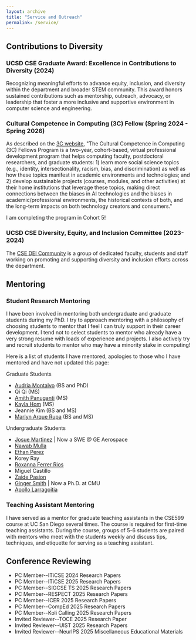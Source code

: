 ```yaml
---
layout: archive
title: "Service and Outreach"
permalink: /service/
---
```


## Contributions to Diversity

### UCSD CSE Graduate Award: Excellence in Contributions to Diversity (2024)

Recognizing meaningful efforts to advance equity, inclusion, and diversity within the department and broader STEM community. This award honors sustained contributions such as mentorship, outreach, advocacy, or leadership that foster a more inclusive and supportive environment in computer science and engineering.

### Cultural Competence in Computing (3C) Fellow (Spring 2024 - Spring 2026)

As described on the [3C website](https://identity.cs.duke.edu/fellows.html), "The Cultural Competence in Computing (3C) Fellows Program is a two-year, cohort-based, virtual professional development program that helps computing faculty, postdoctoral researchers, and graduate students: 1) learn more social science topics (e.g., identity, intersectionality, racism, bias, and discrimination) as well as how these topics manifest in academic environments and technologies; and 2) develop sustainable projects (courses, modules, and other activities) at their home institutions that leverage these topics, making direct connections between the biases in AI technologies and the biases in academic/professional environments, the historical contexts of both, and the long-term impacts on both technology creators and consumers."

I am completing the program in Cohort 5!

### UCSD CSE Diversity, Equity, and Inclusion Committee (2023-2024)

The [CSE DEI Community](https://cse.ucsd.edu/diversity/cse-dei-committee) is a group of dedicated faculty, students and staff working on promoting and supporting diversity and inclusion efforts across the department.

## Mentoring

### Student Research Mentoring

I have been involved in mentoring both undergraduate and graduate students during my PhD. I try to approach mentoring with a philosophy of choosing students to mentor that I feel I can truly support in their career development. I tend not to select students to mentor who already have a very strong resume with loads of experience and projects. I also actively try and recruit students to mentor who may have a minority stake in computing!

Here is a list of students I have mentored, apologies to those who I have mentored and have not updated this page:

Graduate Students
* [Audria Montalvo](https://www.linkedin.com/in/audriamontalvo/) (BS and PhD)
* Qi Qi (MS)
* [Amith Panuganti](https://www.linkedin.com/in/amithpanuganti/) (MS)
* [Kayla Hom](https://www.linkedin.com/in/kayla-hom/) (MS)
* Jeannie Kim (BS and MS)
* [Marlyn Arque Rupa](https://www.linkedin.com/in/marlynarquerupa/) (BS and MS)

Undergraduate Students
* [Josue Martinez](https://www.linkedin.com/in/josueemartinezz/) | Now a SWE @ GE Aerospace
* [Nawab Mulla](https://www.linkedin.com/in/nawabmulla/)
* [Ethan Perez](https://www.linkedin.com/in/ethan-perez-8b3926229/)
* Korey Ray
* [Roxanna Ferrer Rios](https://www.linkedin.com/in/roxanna-ferrer-rios-564b88291/)
* Miguel Castillo
* [Zaide Pasion](https://www.linkedin.com/in/zaidepasion/)
* [Ginger Smith](https://www.linkedin.com/in/ginger-smith-gs/) | Now a Ph.D. at CMU
* [Apollo Larragoitia](https://www.linkedin.com/in/apollo-larragoitia-458b5324a/)


### Teaching Assistant Mentoring

I have served as a mentor for graduate teaching assistants in the CSE599 course at UC San Diego several times. The course is required for first-time teaching assistants. During the course, groups of 5-6 students are paired with mentors who meet with the students weekly and discuss tips, techniques, and etiquette for serving as a teaching assistant.

## Conference Reviewing
  * PC Member--ITiCSE 2024 Research Papers
  * PC Member--ITiCSE 2025 Research Papers
  * PC Member--SIGCSE TS 2025 Research Papers
  * PC Member--RESPECT 2025 Research Papers
  * PC Member--ICER 2025 Research Papers
  * PC Member--CompEd 2025 Research Papers
  * PC Member--Koli Calling 2025 Research Papers
  * Invited Reviewer--TOCE 2025 Research Paper
  * Invited Reviewer--UIST 2025 Research Papers
  * Invited Reviewer--NeurIPS 2025 Miscellaneous Educational Materials

